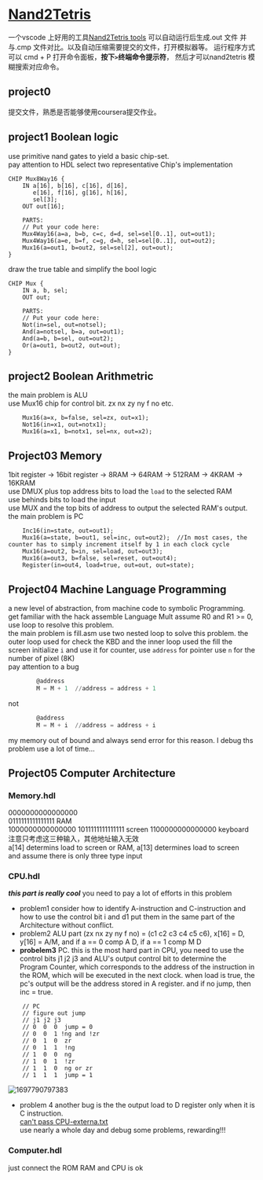 # [Nand2Tetris](https://www.coursera.org/learn/build-a-computer)
一个vscode 上好用的工具[Nand2Tetris tools](https://marketplace.visualstudio.com/items?itemName=leafvmaple.nand2tetris&ssr=false#overview)  可以自动运行后生成.out 文件 并与.cmp 文件对比。以及自动压缩需要提交的文件，打开模拟器等。
运行程序方式可以 cmd + P 打开命令面板，**按下`>`终端命令提示符**， 然后才可以nand2tetris 模糊搜索对应命令。
## project0
提交文件，熟悉是否能够使用coursera提交作业。
## project1 Boolean logic
use primitive nand gates to yield a basic chip-set.  
pay attention to HDL  select two representative Chip's implementation

```HDL
CHIP Mux8Way16 {
    IN a[16], b[16], c[16], d[16],
       e[16], f[16], g[16], h[16],
       sel[3];
    OUT out[16];

    PARTS:
    // Put your code here:
    Mux4Way16(a=a, b=b, c=c, d=d, sel=sel[0..1], out=out1);
    Mux4Way16(a=e, b=f, c=g, d=h, sel=sel[0..1], out=out2);
    Mux16(a=out1, b=out2, sel=sel[2], out=out);
}
```
draw the true table and simplify the bool logic
```HDL
CHIP Mux {
    IN a, b, sel;
    OUT out;

    PARTS:
    // Put your code here:
    Not(in=sel, out=notsel);
    And(a=notsel, b=a, out=out1);
    And(a=b, b=sel, out=out2);
    Or(a=out1, b=out2, out=out);
}
```
## project2 Boolean Arithmetric
the main problem is ALU  
use Mux16 chip for control bit. zx nx zy ny f no etc.

```HDL
    Mux16(a=x, b=false, sel=zx, out=x1);
    Not16(in=x1, out=notx1);
    Mux16(a=x1, b=notx1, sel=nx, out=x2);
```

## Project03 Memory
1bit register -> 16bit register -> 8RAM -> 64RAM -> 512RAM -> 4KRAM -> 16KRAM  
use DMUX plus top address bits to load the `load` to the selected RAM   
use behinds bits to load the input  
use MUX and the top bits of address to output the selected RAM's output.
the main problem is PC  

```HDL
    Inc16(in=state, out=out1);
    Mux16(a=state, b=out1, sel=inc, out=out2);  //In most cases, the counter has to simply increment itself by 1 in each clock cycle
    Mux16(a=out2, b=in, sel=load, out=out3);
    Mux16(a=out3, b=false, sel=reset, out=out4);
    Register(in=out4, load=true, out=out, out=state);
```

## Project04 Machine Language Programming
a new level of abstraction, from machine code to symbolic Programming.  
get familiar with the hack assemble Language
Mult assume R0 and R1 >= 0, use loop to resolve this problem.  
the main problem is fill.asm use two nested loop to solve this problem.
the outer loop used for check the KBD and the inner loop used the fill the screen 
initialize `i` and use it for counter, use `address` for pointer use `n` for the number of pixel (8K)  
pay attention to a bug 
```asm
        @address
        M = M + 1  //address = address + 1
``` 

not 
```asm
        @address
        M = M + i  //address = address + i
```
my memory out of bound and always send error for this reason. I debug ths problem use a lot of time...

## Project05 Computer Architecture
### Memory.hdl  
0000000000000000  
0111111111111111  RAM  
1000000000000000
1011111111111111  screen
1100000000000000 keyboard  注意只考虑这三种输入，其他地址输入无效  
a[14] determins load to screen or RAM, a[13] determines load to screen  
and assume there is only three type input 
### CPU.hdl  
***this part is really cool*** you need to pay a lot of efforts in this problem  
* problem1 consider how to identify A-instruction and C-instruction and how to use the control bit i and d1 put them in the same part of the Architecture without conflict.  
* problem2 ALU part (zx nx zy ny f no) = (c1 c2 c3 c4 c5 c6), x[16] = D, y[16] = A/M, and if a == 0 comp A D, if a == 1 comp M D 
* **probelem3** PC. this is the most hard part in CPU, you need to use the control bits j1 j2 j3 and ALU's output control bit to determine the Program Counter, which corresponds to the address of the instruction in the ROM, which will be executed in the next clock. when load is true, the pc's output will be the address stored in A register. and if no jump, then inc = true.

```HDL 
    // PC
    // figure out jump  
    // j1 j2 j3 
    // 0  0  0  jump = 0
    // 0  0  1 !ng and !zr
    // 0  1  0  zr
    // 0  1  1  !ng
    // 1  0  0  ng
    // 1  0  1  !zr  
    // 1  1  0  ng or zr
    // 1  1  1  jump = 1  
```

![1697790797383](https://raw.githubusercontent.com/Andy-xiaokang/Picgo/master/images/1697790797383.jpg)  
* problem 4 another bug is the the output load to D register only when it is C instruction.  
[can't pass CPU-externa.txt](https://www.coursera.org/learn/build-a-computer/discussions/forums/aJtzoij3EeaZ8Apto8QB_w/threads/JMa4x55iEe2frQpsidP4Hw)  
use nearly a whole day and debug some problems, rewarding!!!  
### Computer.hdl 
just connect the ROM RAM and CPU is ok  
